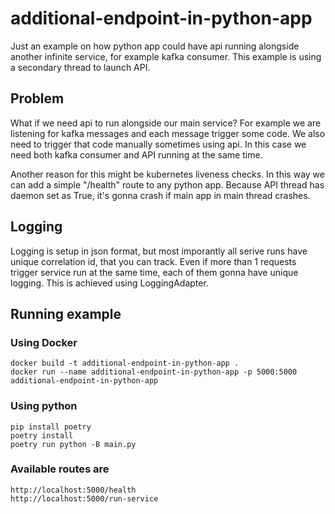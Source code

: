# additional-endpoint-in-python-app

Just an example on how python app could have api running alongside another infinite service, for example kafka consumer.
This example is using a secondary thread to launch API.


## Problem
What if we need api to run alongside our main service?
For example we are listening for kafka messages and each message trigger some code. We also need to trigger that code manually sometimes using api.
In this case we need both kafka consumer and API running at the same time.

Another reason for this might be kubernetes liveness checks. In this way we can add a simple "/health" route to any python app.
Because API thread has daemon set as True, it's gonna crash if main app in main thread crashes.


## Logging
Logging is setup in json format, but most imporantly all serive runs have unique correlation id, that you can track.
Even if more than 1 requests trigger service run at the same time, each of them gonna have unique logging.
This is achieved using LoggingAdapter.

## Running example
### Using Docker
    docker build -t additional-endpoint-in-python-app .
    docker run --name additional-endpoint-in-python-app -p 5000:5000 additional-endpoint-in-python-app


### Using python
    pip install poetry
    poetry install
    poetry run python -B main.py

### Available routes are
    http://localhost:5000/health
    http://localhost:5000/run-service

